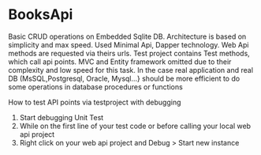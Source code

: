 # BooksApi
Basic CRUD operations on Embedded Sqlite DB. Architecture is based on simplicity and max speed. 
Used Minimal Api, Dapper technology. Web Api methods are requested via theirs urls. Test project contains Test methods, which call api points.
MVC and Entity framework omitted due to their complexity and low speed for this task.
In the case real application and real DB (MsSQL,Postgresql, Oracle, Mysql...} should be more efficient to do some operations in database procedures or functions

How to test API points via testproject with debugging
1. Start debugging Unit Test
2. While on the first line of your test code or before calling your local web api project
3. Right click on your web api project and Debug > Start new instance

